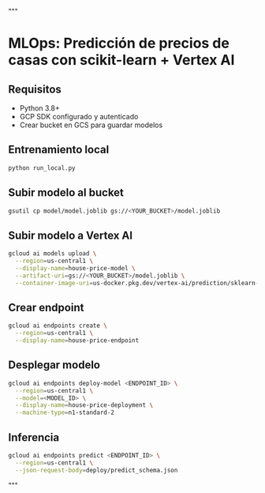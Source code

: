 """
# MLOps: Predicción de precios de casas con scikit-learn + Vertex AI

## Requisitos
- Python 3.8+
- GCP SDK configurado y autenticado
- Crear bucket en GCS para guardar modelos

## Entrenamiento local
```bash
python run_local.py
```

## Subir modelo al bucket
```bash
gsutil cp model/model.joblib gs://<YOUR_BUCKET>/model.joblib
```

## Subir modelo a Vertex AI
```bash
gcloud ai models upload \
  --region=us-central1 \
  --display-name=house-price-model \
  --artifact-uri=gs://<YOUR_BUCKET>/model.joblib \
  --container-image-uri=us-docker.pkg.dev/vertex-ai/prediction/sklearn-cpu.1-0:latest
```

## Crear endpoint
```bash
gcloud ai endpoints create \
  --region=us-central1 \
  --display-name=house-price-endpoint
```

## Desplegar modelo
```bash
gcloud ai endpoints deploy-model <ENDPOINT_ID> \
  --region=us-central1 \
  --model=<MODEL_ID> \
  --display-name=house-price-deployment \
  --machine-type=n1-standard-2
```

## Inferencia
```bash
gcloud ai endpoints predict <ENDPOINT_ID> \
  --region=us-central1 \
  --json-request-body=deploy/predict_schema.json
```
"""
